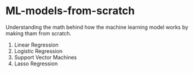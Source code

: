 # ML-models-from-scratch
Understanding the math behind how the machine learning model works by making tham from scratch.

1) Linear Regression
2) Logistic Regression
3) Support Vector Machines
4) Lasso Regression
